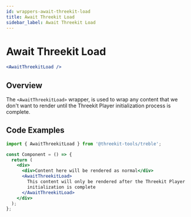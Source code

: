 ```yaml
---
id: wrappers-await-threekit-load
title: Await Threekit Load
sidebar_label: Await Threekit Load
---
```


# Await Threekit Load

```jsx
<AwaitThreekitLoad />
```

## Overview

The `<AwaitThreekitLoad>` wrapper, is used to wrap any content that we don't want to render until the Threekit Player initialization process is complete.

## Code Examples

```jsx
import { AwaitThreekitLoad } from '@threekit-tools/treble';

const Component = () => {
  return (
    <div>
      <div>Content here will be rendered as normal</div>
      <AwaitThreekitLoad>
        This content will only be rendered after the Threekit Player
        initialization is complete
      </AwaitThreekitLoad>
    </div>
  );
};
```
